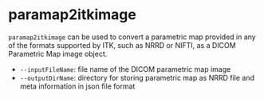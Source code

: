 # paramap2itkimage

`paramap2itkimage` can be used to convert a parametric map provided in any of the formats supported by ITK, such as NRRD or NIFTI, as a DICOM Parametric Map image object.

* `--inputFileName`: file name of the DICOM parametric map image 
* `--outputDirName`: directory for storing parametric map as NRRD file and meta information in json file format

